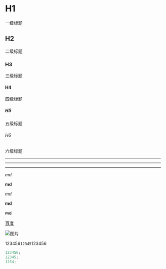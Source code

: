 # H1

一级标题

## H2

二级标题

### H3

三级标题

#### H4

四级标题

##### H5

五级标题

###### H6

六级标题

---

---

---

_md_

**md**

_md_

**md**

~~md~~

[百度](https://www.baidu.com/)

![图片](./img/index.jpg)

123456`12345`123456

```js
123456;
12345;
1234;
```
